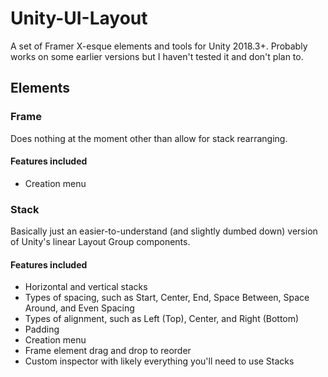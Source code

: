 # Unity-UI-Layout
A set of Framer X-esque elements and tools for Unity 2018.3+.  Probably works on some earlier versions but I haven't tested it and don't plan to.


## Elements
### Frame
Does nothing at the moment other than allow for stack rearranging.
#### Features included
- Creation menu


### Stack
Basically just an easier-to-understand (and slightly dumbed down) version of Unity's linear Layout Group components.
#### Features included
- Horizontal and vertical stacks
- Types of spacing, such as Start, Center, End, Space Between, Space Around, and Even Spacing
- Types of alignment, such as Left (Top), Center, and Right (Bottom)
- Padding
- Creation menu
- Frame element drag and drop to reorder
- Custom inspector with likely everything you'll need to use Stacks
